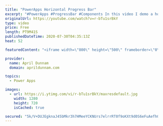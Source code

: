 ```yaml
---
title: "PowerApps Horizontal Progress Bar"
excerpt: "#PowerApps #ProgressBar #Components In this video I demo a horizontal progress bar solution for Power Apps and show you how to build it.  You'll learn about:  ✅  Components ✅  Dynamically setting gallery wrap count ✅  Dynamically switching object colors"
originalUrl: https://youtube.com/watch?v=r-bTu1srBkY
type: video
price: Free
length: PT9M41S
publishedDateTime: 2020-07-30T04:35:13Z
heat: 52

featuredContent: "<iframe width=\"800\" height=\"500\" frameborder=\"0\" src=\"https://www.youtube.com/embed/r-bTu1srBkY\" allow=\"accelerometer; autoplay; encrypted-media; gyroscope; picture-in-picture\" allowfullscreen></iframe>"

provider:
  name: April Dunnam
  domain: aprildunnam.com

topics:
  - Power Apps

images:
  - url: https://i.ytimg.com/vi/r-bTu1srBkY/maxresdefault.jpg
    width: 1280
    height: 720
    isCached: true

secured: "5k/V+DUJEgknaJ45bMkr3h7HMeeYCKNUrs7elrrRT0f9oKXt9d0S6eFuAefh0sZ7MjqG1WK8HJvroigbeEsJ5d9i3+uX9OJWvVJOfv+k29o7VVY++4RerziF7s7j1dTGkz2ZHdMKFv5kXvd7BWcnnRWHhkMZ0AL7c5lN/bhIbVb3s5b87AGSBZNETJb+rmENG3ACLeHpI+tYySi5PhVRhf2BudtsNy8c35Et9Jqg6YxYrA23roOvo/bPrv4FchLcTo2HtyDGz1jrUaBgwv94d4P2fYPKq3CvyoZQsGRIWPxg4QqOhc6NIJ6m0YPqQThe2CUqypMTGe8d53xXqNToLs8bkmbsZspqcKqMOyANOEdjrVgYFjwL9Q2S6H2UChOt5WopcEKVjyYGwKdH2SJI9Qty5fZZEZ3428M1knnsbFY=;dvmxTXl96Anr56wnFQl0Zg=="
---
```


